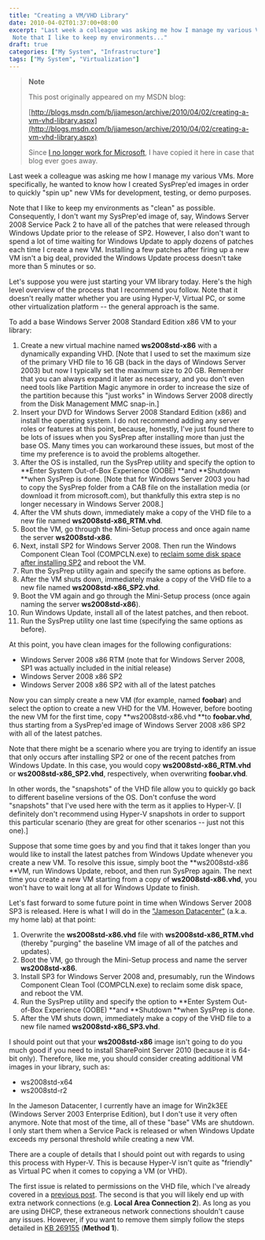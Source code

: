 ```yaml
---
title: "Creating a VM/VHD Library"
date: 2010-04-02T01:37:00+08:00
excerpt: "Last week a colleague was asking me how I manage my various VMs. More specifically, he wanted to know how I created SysPrep'ed images in order to quickly \"spin up\" new VMs for development, testing, or demo purposes. 
 Note that I like to keep my environments..."
draft: true
categories: ["My System", "Infrastructure"]
tags: ["My System", "Virtualization"]
---
```


> **Note**
> 
> This post originally appeared on my MSDN blog:  
>   
> 
> [http://blogs.msdn.com/b/jjameson/archive/2010/04/02/creating-a-vm-vhd-library.aspx](http://blogs.msdn.com/b/jjameson/archive/2010/04/02/creating-a-vm-vhd-library.aspx)
> 
> Since [I no longer work for Microsoft](/blog/jjameson/2011/09/02/last-day-with-microsoft), I have copied it here in case that blog ever goes away.


Last week a colleague was asking me how I manage my various VMs. More specifically, he wanted to know how I created SysPrep'ed images in order to quickly "spin up" new VMs for development, testing, or demo purposes.

Note that I like to keep my environments as "clean" as possible. Consequently, I don't want my SysPrep'ed image of, say, Windows Server 2008 Service Pack 2 to have all of the patches that were released through Windows Update prior to the release of SP2. However, I also don't want to spend a lot of time waiting for Windows Update to apply dozens of patches each time I create a new VM. Installing a few patches after firing up a new VM isn't a big deal, provided the Windows Update process doesn't take more than 5 minutes or so.

Let's suppose you were just starting your VM library today. Here's the high level overview of the process that I recommend you follow. Note that it doesn't really matter whether you are using Hyper-V, Virtual PC, or some other virtualization platform -- the general approach is the same.

To add a base Windows Server 2008 Standard Edition x86 VM to your library:

1. Create a new virtual machine named **ws2008std-x86** with a dynamically expanding VHD. [Note that I used to set the maximum size of the primary VHD file to 16 GB (back in the days of Windows Server 2003) but now I typically set the maximum size to 20 GB. Remember that you can always expand it later as necessary, and you don't even need tools like Partition Magic anymore in order to increase the size of the partition because this "just works" in Windows Server 2008 directly from the Disk Management MMC snap-in.]
2. Insert your DVD for Windows Server 2008 Standard Edition (x86) and install the operating system. I do not recommend adding any server roles or features at this point, because, honestly, I've just found there to be lots of issues when you SysPrep after installing more than just the base OS. Many times you can workaround these issues, but most of the time my preference is to avoid the problems altogether.
3. After the OS is installed, run the SysPrep utility and specify the option to **Enter System Out-of-Box Experience (OOBE) **and **Shutdown **when SysPrep is done. [Note that for Windows Server 2003 you had to copy the SysPrep folder from a CAB file on the installation media (or download it from microsoft.com), but thankfully this extra step is no longer necessary in Windows Server 2008.]
4. After the VM shuts down, immediately make a copy of the VHD file to a new file named **ws2008std-x86\_RTM.vhd**.
5. Boot the VM, go through the Mini-Setup process and once again name the server **ws2008std-x86**.
6. Next, install SP2 for Windows Server 2008. Then run the Windows Component Clean Tool (COMPCLN.exe) to [reclaim some disk space after installing SP2](/blog/jjameson/2009/06/02/reclaiming-disk-space-after-installing-service-pack-2) and reboot the VM.
7. Run the SysPrep utility again and specify the same options as before.
8. After the VM shuts down, immediately make a copy of the VHD file to a new file named **ws2008std-x86\_SP2.vhd**.
9. Boot the VM again and go through the Mini-Setup process (once again naming the server **ws2008std-x86**).
10. Run Windows Update, install all of the latest patches, and then reboot.
11. Run the SysPrep utility one last time (specifying the same options as before).


At this point, you have clean images for the following configurations:

- Windows Server 2008 x86 RTM (note that for Windows Server 2008, SP1 was actually included in the initial release)
- Windows Server 2008 x86 SP2
- Windows Server 2008 x86 SP2 with all of the latest patches


Now you can simply create a new VM (for example, named **foobar**) and select the option to create a new VHD for the VM. However, before booting the new VM for the first time, copy **ws2008std-x86.vhd **to **foobar.vhd**, thus starting from a SysPrep'ed image of Windows Server 2008 x86 SP2 with all of the latest patches.

Note that there might be a scenario where you are trying to identify an issue that only occurs after installing SP2 or one of the recent patches from Windows Update. In this case, you would copy **ws2008std-x86\_RTM.vhd** or **ws2008std-x86\_SP2.vhd**, respectively, when overwriting **foobar.vhd**.

In other words, the "snapshots" of the VHD file allow you to quickly go back to different baseline versions of the OS. Don't confuse the word "snapshots" that I've used here with the term as it applies to Hyper-V. [I definitely don't recommend using Hyper-V snapshots in order to support this particular scenario (they are great for other scenarios -- just not this one).]

Suppose that some time goes by and you find that it takes longer than you would like to install the latest patches from Windows Update whenever you create a new VM. To resolve this issue, simply boot the **ws2008std-x86 **VM, run Windows Update, reboot, and then run SysPrep again. The next time you create a new VM starting from a copy of **ws2008std-x86.vhd**, you won't have to wait long at all for Windows Update to finish.

Let's fast forward to some future point in time when Windows Server 2008 SP3 is released. Here is what I will do in the ["Jameson Datacenter"](/blog/jjameson/2009/09/14/the-jameson-datacenter) (a.k.a. my home lab) at that point:

1. Overwrite the **ws2008std-x86.vhd** file with **ws2008std-x86\_RTM.vhd** (thereby "purging" the baseline VM image of all of the patches and updates).
2. Boot the VM, go through the Mini-Setup process and name the server **ws2008std-x86**.
3. Install SP3 for Windows Server 2008 and, presumably, run the Windows Component Clean Tool (COMPCLN.exe) to reclaim some disk space, and reboot the VM.
4. Run the SysPrep utility and specify the option to **Enter System Out-of-Box Experience (OOBE) **and **Shutdown **when SysPrep is done.
5. After the VM shuts down, immediately make a copy of the VHD file to a new file named **ws2008std-x86\_SP3.vhd**.


I should point out that your **ws2008std-x86** image isn't going to do you much good if you need to install SharePoint Server 2010 (because it is 64-bit only). Therefore, like me, you should consider creating additional VM images in your library, such as:

- ws2008std-x64
- ws2008std-r2


In the Jameson Datacenter, I currently have an image for Win2k3EE (Windows Server 2003 Enterprise Edition), but I don't use it very often anymore. Note that most of the time, all of these "base" VMs are shutdown. I only start them when a Service Pack is released or when Windows Update exceeds my personal threshold while creating a new VM.

There are a couple of details that I should point out with regards to using this process with Hyper-V. This is because Hyper-V isn't quite as "friendly" as Virtual PC when it comes to copying a VM (or VHD).

The first issue is related to permissions on the VHD file, which I've already covered in a [previous post](/blog/jjameson/2009/08/13/using-sysprep-ed-vhds-for-new-hyper-v-virtual-machines). The second is that you will likely end up with extra network connections (e.g. **Local Area Connection 2**). As long as you are using DHCP, these extraneous network connections shouldn't cause any issues. However, if you want to remove them simply follow the steps detailed in [KB 269155](http://support.microsoft.com/kb/269155) (**Method 1**).

